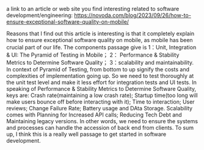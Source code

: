 a link to an article or web site you find interesting related to software development/engineering: https://novoda.com/blog/2023/09/26/how-to-ensure-exceptional-software-quality-on-mobile/

Reasons that I find out this article is interesting is that it completely explain how to ensure exceptional software quality on mobile, as mobile has been crucial part of our life. The components passage give is 1：Unit, Integration & UI: The Pyramid of Testing in Mobile； 2： Performance & Stability Metrics to Determine Software Quality； 3：scalability and maintainability. In context of Pyramid of Testing, from bottom to up signify the costs and complexities of implementation going up. So we need to test thoroughly at the unit test level and make it less effort for integration tests and UI tests. In speaking of Performance & Stability Metrics to Determine Software Quality, keys are: Crash rate(maintaining a low crash rate); Startup time(too long will make users bounce off before interacting with it); Time to interaction; User reviews; Change Failure Rate; Battery usage and DAta Storage. Scalability comes with Planning for Increased API calls; Reducing Tech Debt and Maintaining legacy versions. In other words, we need to ensure the systems and processes can handle the accession of back end from clients. To sum up, I think this is a really well passage to get started in software development.
